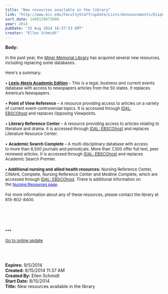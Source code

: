 ```yaml
---
title: "New resources available in the library"
link: "http://www.kcc.edu/FacultyStaff/update/Lists/Announcements/DispForm.aspx?ID=1592"
sort_date: 1408120673000
year: 2014
pubDate: "15 Aug 2014 16:37:53 GMT"
creator: "Ellen Schmidt"
---
```


<div><b>Body:</b> <div class="ExternalClass814EE0E14AA94C24A961691326637842">
<div><br /><font size="2">In the past year, the </font><a href="/library"><font size="2">Miner Memorial Library</font></a><font size="2"> has acquired several new resources, including replacing some databases.</font></div>
<div><font size="2"> </div></font>
<div><font size="2">Here's a summary:</font></div>
<div><font size="2"></font> </div>
<div><font size="2">• <strong><a href="http://www.lexisnexis.com/hottopics/lnacademic/">Lexis-Nexis Academic Edition</a></strong> – This is a legal, business and current events database with access to newspapers articles from the 50 states. It replaces America’s Newspapers.</font></div>
<div><br /><font size="2">• <strong>Point of View Reference</strong> – A resource providing access to articles on a variety of current event-controversial topics. It is accessed through <a href="http://search.ebscohost.com/Community.aspx?community=y&amp;authtype=ip&amp;ugt=723731863C9635973706353632953E2225E364D36713619366E320E339133503&amp;IsAdminMobile=N&amp;encid=22D731163C5635673716351632653C57355374C377C371C376C370C379C375C33013"><font size="2">IDAL: EBSCOhost</font></a> and replaces Opposing Viewpoints.</font></div>
<div><font size="2"></font> </div>
<div><font size="2">• <strong>Literary Reference Center</strong> – A resource providing access to articles relating to literature and drama. It is accessed through <a href="http://search.ebscohost.com/Community.aspx?community=y&amp;authtype=ip&amp;ugt=723731863C9635973706353632953E2225E364D36713619366E320E339133503&amp;IsAdminMobile=N&amp;encid=22D731163C5635673716351632653C57355374C377C371C376C370C379C375C33013"><font size="2">IDAL: EBSCOhost</font></a> and replaces Literature Resource Center.  </font></div>
<div><br /><font size="2">• <strong>Academic Search Complete</strong> – A multi-disciplinary database with access to more than 8,500 journals and periodicals. More than 7,300 offer full text, peer reviewed articles. It is accessed through <a href="http://search.ebscohost.com/Community.aspx?community=y&amp;authtype=ip&amp;ugt=723731863C9635973706353632953E2225E364D36713619366E320E339133503&amp;IsAdminMobile=N&amp;encid=22D731163C5635673716351632653C57355374C377C371C376C370C379C375C33013"><font size="2">IDAL: EBSCOhost</font></a> and replaces Academic Search Premier.</font></div>
<div><br /><font size="2"><strong>• Additional nursing and allied health resources:</strong> Nursing Reference Center, CINAHL Complete, Nursing Reference Center and Medline Complete, which are accessed through </font><a href="http://search.ebscohost.com/Community.aspx?community=y&amp;authtype=ip&amp;ugt=723731863C9635973706353632953E2225E364D36713619366E320E339133503&amp;IsAdminMobile=N&amp;encid=22D731163C5635673716351632653C57355374C377C371C376C370C379C375C33013"><font size="2">IDAL: EBSCOhost</font></a><font size="2">. There is additional information on the <span style="font-family:'Arial','sans-serif';color:#333333"><a href="http://kcc.libguides.com/content.php?pid=607523"><font color="#0000ff">Nursing Resources page</font></a>.</span></font></div>
<div><br /><font size="2">For more information about any of these resources, please contact the library at 815-802-8400.</font></div>
<div> </div>
<div> </div>
<div> </div>
<div><br />
<div> </div>
<div>
<div><font size="2">***</font></div>
<p><font size="2"><a href="/FacultyStaff/update/Pages/dailyupdate.aspx">Go to online update</a></font></p>
<p><font size="2"></font> </p> </div></div></div></div>
<div><b>Expires:</b> 9/5/2014</div>
<div><b>Created:</b> 8/15/2014 11:37 AM</div>
<div><b>Created By:</b> Ellen Schmidt</div>
<div><b>Start Date:</b> 8/15/2014</div>
<div><b>Title:</b> New resources available in the library</div>
